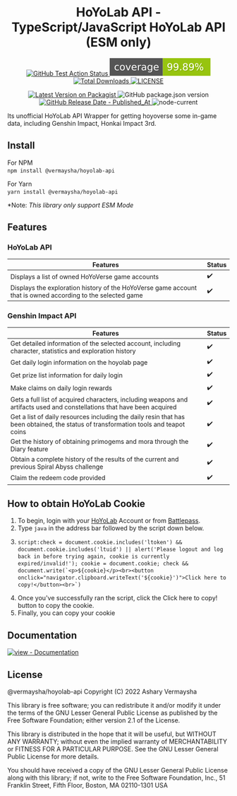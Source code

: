<div align="center">
  <h1>HoYoLab API - TypeScript/JavaScript HoYoLab API (ESM only)</h1>

  <p>
        <a href="https://github.com/vermaysha/hoyolab-api/actions/workflows/test.yml">
            <img src="https://img.shields.io/github/actions/workflow/status/vermaysha/hoyolab-api/test.yml?branch=master&amp;label=test&amp;style=flat-square" alt="GitHub Test Action Status">
        </a>
        <a href="https://github.com/vermaysha/hoyolab-api/actions/workflows/test.yml">
            <img src="https://raw.githubusercontent.com/vermaysha/hoyolab-api/gh-pages/badges.svg" alt="Coverage">
        </a>
        <a href="https://www.npmjs.com/package/@vermaysha/hoyolab-api">
            <img src="https://img.shields.io/npm/dt/@vermaysha/hoyolab-api.svg?style=flat-square" alt="Total Downloads">
        </a>
        <a href="LICENSE.md">
            <img src="https://img.shields.io/github/license/vermaysha/hoyolab-api?style=flat-square" alt="LICENSE">
        </a>
    </p>
    <p>
      <a href="https://www.npmjs.com/package/@vermaysha/hoyolab-api">
          <img src="https://img.shields.io/npm/v/@vermaysha/hoyolab-api.svg?style=flat-square" alt="Latest Version on Packagist">
      </a>
      <img alt="GitHub package.json version" src="https://img.shields.io/github/package-json/v/vermaysha/hoyolab-api?label=github">
      <a href="https://github.com/vermaysha/hoyolab-api/releases/latest">
          <img src="https://img.shields.io/github/release-date/vermaysha/hoyolab-api?style=flat-square" alt="GitHub Release Date - Published_At">
      </a>
      <img alt="node-current" src="https://img.shields.io/node/v/@vermaysha/hoyolab-api?style=flat-square">
    </p>
</div>

Its unofficial HoYoLab API Wrapper for getting hoyoverse some in-game data, including Genshin Impact, Honkai Impact 3rd.

## Install

For NPM <br>
`npm install @vermaysha/hoyolab-api`

For Yarn <br>
`yarn install @vermaysha/hoyolab-api`

\*Note: _This library only support ESM Mode_

## Features

### HoYoLab API

| Features                                                                                                    | Status             |
| ----------------------------------------------------------------------------------------------------------- | ------------------ |
| Displays a list of owned HoYoVerse game accounts                                                            | :heavy_check_mark: |
| Displays the exploration history of the HoYoVerse game account that is owned according to the selected game | :heavy_check_mark: |

### Genshin Impact API

| Features                                                                                                                            | Status             |
| ----------------------------------------------------------------------------------------------------------------------------------- | ------------------ |
| Get detailed information of the selected account, including character, statistics and exploration history                           | :heavy_check_mark: |
| Get daily login information on the hoyolab page                                                                                     | :heavy_check_mark: |
| Get prize list information for daily login                                                                                          | :heavy_check_mark: |
| Make claims on daily login rewards                                                                                                  | :heavy_check_mark: |
| Gets a full list of acquired characters, including weapons and artifacts used and constellations that have been acquired            | :heavy_check_mark: |
| Get a list of daily resources including the daily resin that has been obtained, the status of transformation tools and teapot coins | :heavy_check_mark: |
| Get the history of obtaining primogems and mora through the Diary feature                                                           | :heavy_check_mark: |
| Obtain a complete history of the results of the current and previous Spiral Abyss challenge                                         | :heavy_check_mark: |
| Claim the redeem code provided                                                                                                      | :heavy_check_mark: |

## How to obtain HoYoLab Cookie

1. To begin, login with your [HoYoLab](https://www.hoyolab.com/home) Account or from [Battlepass](https://act.hoyolab.com/app/community-game-records-sea/index.html?bbs_presentation_style=fullscreen&bbs_auth_required=true&gid=2&user_id=122516750&utm_source=hoyolab&utm_medium=gamecard&bbs_theme=light&bbs_theme_device=1#/ys).
2. Type `java` in the address bar followed by the script down below.
3. ```
   script:check = document.cookie.includes('ltoken') && document.cookie.includes('ltuid') || alert('Please logout and log back in before trying again, cookie is currently expired/invalid!'); cookie = document.cookie; check && document.write(`<p>${cookie}</p><br><button onclick="navigator.clipboard.writeText('${cookie}')">Click here to copy!</button><br>`)
   ```
4. Once you've successfully ran the script, click the Click here to copy! button to copy the cookie.
5. Finally, you can copy your cookie

## Documentation

[![view - Documentation](https://img.shields.io/badge/view-Documentation-blue?style=for-the-badge)](https://vermaysha.github.io/hoyolab-api/stable/ 'Go to project documentation')

## License

@vermaysha/hoyolab-api
Copyright (C) 2022 Ashary Vermaysha

This library is free software; you can redistribute it and/or
modify it under the terms of the GNU Lesser General Public
License as published by the Free Software Foundation; either
version 2.1 of the License.

This library is distributed in the hope that it will be useful,
but WITHOUT ANY WARRANTY; without even the implied warranty of
MERCHANTABILITY or FITNESS FOR A PARTICULAR PURPOSE. See the GNU
Lesser General Public License for more details.

You should have received a copy of the GNU Lesser General Public
License along with this library; if not, write to the Free Software
Foundation, Inc., 51 Franklin Street, Fifth Floor, Boston, MA 02110-1301 USA
